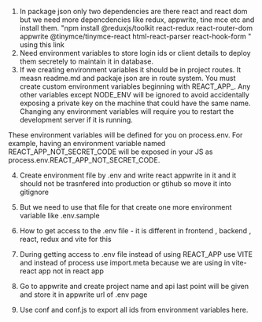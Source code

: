 1. In package json only two dependencies are there react and react dom but we need more depencdencies like redux, appwrite, tine mce etc and install them.  "npm install @reduxjs/toolkit react-redux react-router-dom appwrite @tinymce/tinymce-react html-react-parser react-hook-form " using this link 
2. Need environment variables to store login ids or client details to deploy them secretely to maintain it in database. 
3. If we creating environment variables it should be in project routes. It measn readme.md and packaje json are in route system.
You must create custom environment variables beginning with REACT_APP_. Any other variables except NODE_ENV will be ignored to avoid accidentally exposing a private key on the machine that could have the same name. Changing any environment variables will require you to restart the development server if it is running.

These environment variables will be defined for you on process.env. For example, having an environment variable named REACT_APP_NOT_SECRET_CODE will be exposed in your JS as process.env.REACT_APP_NOT_SECRET_CODE.

4. Create environment file by .env and write react appwrite in it and it should not be trasnfered into production or gtihub so move it into gitignore
5. But we need to use that file for that create one more environment variable like .env.sample
6. How to get access to the .env file - it is different in frontend , backend , react, redux and vite for this 
7. During getting access to .env file instead of using REACT_APP use VITE and instead of process use import.meta because we are using in vite-react app not in react app
8. Go to appwrite and create project name and api last point will be given and store it in appwrite url of .env page

9. Use conf and conf.js to export all ids from environment variables here.

